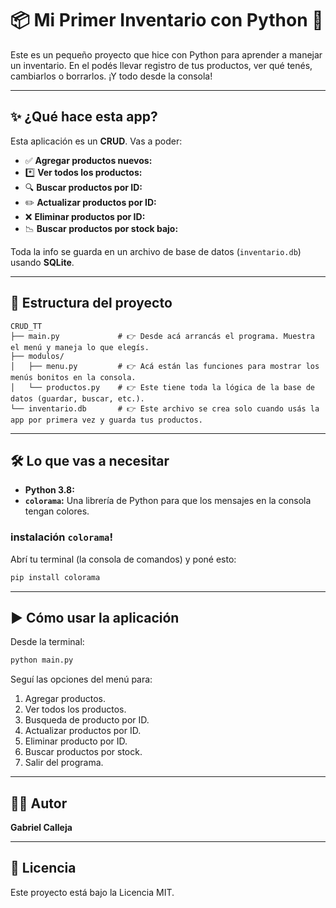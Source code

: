 # 📦 Mi Primer Inventario con Python 🚀

Este es un pequeño proyecto que hice con Python para aprender a manejar un inventario. En el podés llevar registro de tus productos, ver qué tenés, cambiarlos o borrarlos. ¡Y todo desde la consola!

---

## ✨ ¿Qué hace esta app?

Esta aplicación es un **CRUD**. Vas a poder:

* ✅ **Agregar productos nuevos:** 
* *️⃣ **Ver todos los productos:** 
* 🔍 **Buscar productos por ID:**
* ✏️ **Actualizar productos por ID:** 
* ❌ **Eliminar productos por ID:** 
* 📉 **Buscar productos por stock bajo:** 

Toda la info se guarda en un archivo de base de datos (`inventario.db`) usando **SQLite**.

---
## 🧱 Estructura del proyecto

```
CRUD_TT
├── main.py             # 👉 Desde acá arrancás el programa. Muestra el menú y maneja lo que elegís.
├── modulos/
│   ├── menu.py         # 👉 Acá están las funciones para mostrar los menús bonitos en la consola.
│   └── productos.py    # 👉 Este tiene toda la lógica de la base de datos (guardar, buscar, etc.).
└── inventario.db       # 👉 Este archivo se crea solo cuando usás la app por primera vez y guarda tus productos.

```

---

## 🛠️ Lo que vas a necesitar

* **Python 3.8:**
* **`colorama`:** Una librería de Python para que los mensajes en la consola tengan colores.

### instalación  `colorama`!

Abrí tu terminal (la consola de comandos) y poné esto:

```bash
pip install colorama
```
---

## ▶️ Cómo usar la aplicación

Desde la terminal:

```bash
python main.py
```

Seguí las opciones del menú para:

1. Agregar productos.
2. Ver todos los productos.
3. Busqueda de producto por ID.
4. Actualizar productos por ID.
5. Eliminar producto por ID.
6. Buscar productos por stock.
0. Salir del programa.

---

## 🧑‍💻 Autor

**Gabriel Calleja**

---

## 🪪 Licencia

Este proyecto está bajo la Licencia MIT.

